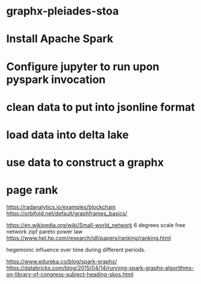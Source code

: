 # graphx-pleiades-stoa

# Install Apache Spark
# Configure jupyter to run upon pyspark invocation
# clean data to put into jsonline format
# load data into delta lake
# use data to construct a graphx
# page rank

https://radanalytics.io/examples/blockchain
https://orbifold.net/default/graphframes_basics/

https://en.wikipedia.org/wiki/Small-world_network
6 degrees
scale free network
zipf
pareto
power law
https://www.hpl.hp.com/research/idl/papers/ranking/ranking.html

hegemonic influence over time during different periods.

https://www.edureka.co/blog/spark-graphx/
https://databricks.com/blog/2015/04/14/running-spark-graphx-algorithms-on-library-of-congress-subject-heading-skos.html

